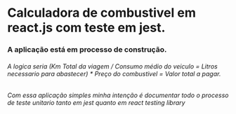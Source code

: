 # Calculadora de combustivel em react.js com teste em jest.

### A aplicação está em processo de construção.

###### A logica seria (Km Total da viagem / Consumo médio do veiculo = Litros necessario para abastecer) * Preço do combustivel = Valor total a pagar.

###### Com essa aplicação simples minha intenção é documentar todo o processo de teste unitario tanto em jest quanto em react testing library
